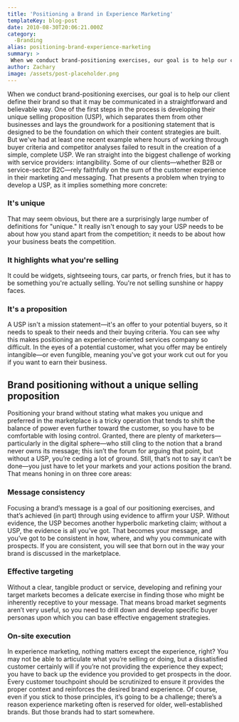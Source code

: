 ```yaml
---
title: 'Positioning a Brand in Experience Marketing'
templateKey: blog-post
date: 2010-08-30T20:06:21.000Z
category: 
  -Branding
alias: positioning-brand-experience-marketing
summary: > 
 When we conduct brand-positioning exercises, our goal is to help our client define their brand so that it may be communicated in a straightforward and believable way. One of the first steps in the process is developing their unique selling proposition (USP), which separates them from other businesses and lays the groundwork for a positioning statement that is designed to be the foundation on which their content strategies are built. But we've had at least one recent example where hours of working through buyer criteria and competitor analyses failed to result in the creation of a simple, complete USP. We ran straight into the biggest challenge of working with service providers: intangibility.
author: Zachary
image: /assets/post-placeholder.png
---
```


When we conduct brand-positioning exercises, our goal is to help our client define their brand so that it may be communicated in a straightforward and believable way. One of the first steps in the process is developing their unique selling proposition (USP), which separates them from other businesses and lays the groundwork for a positioning statement that is designed to be the foundation on which their content strategies are built. But we've had at least one recent example where hours of working through buyer criteria and competitor analyses failed to result in the creation of a simple, complete USP. We ran straight into the biggest challenge of working with service providers: intangibility. Some of our clients—whether B2B or service-sector B2C—rely faithfully on the sum of the customer experience in their marketing and messaging. That presents a problem when trying to develop a USP, as it implies something more concrete:

### It's unique

That may seem obvious, but there are a surprisingly large number of definitions for "unique." It really isn't enough to say your USP needs to be about how you stand apart from the competition; it needs to be about how your business beats the competition.

### It highlights what you're selling

It could be widgets, sightseeing tours, car parts, or french fries, but it has to be something you're actually selling. You're not selling sunshine or happy faces.

### It's a proposition

A USP isn't a mission statement—it's an offer to your potential buyers, so it needs to speak to their needs and their buying criteria. You can see why this makes positioning an experience-oriented services company so difficult. In the eyes of a potential customer, what you offer may be entirely intangible—or even fungible, meaning you've got your work cut out for you if you want to earn their business.

Brand positioning without a unique selling proposition
------------------------------------------------------

Positioning your brand without stating what makes you unique and preferred in the marketplace is a tricky operation that tends to shift the balance of power even further toward the customer, so you have to be comfortable with losing control. Granted, there are plenty of marketers—particularly in the digital sphere—who still cling to the notion that a brand never owns its message; this isn’t the forum for arguing that point, but without a USP, you’re ceding a lot of ground. Still, that’s not to say it can’t be done—you just have to let your markets and your actions position the brand. That means honing in on three core areas:

### Message consistency

Focusing a brand’s message is a goal of our positioning exercises, and that’s achieved (in part) through using evidence to affirm your USP. Without evidence, the USP becomes another hyperbolic marketing claim; without a USP, the evidence is all you’ve got. That becomes your message, and you’ve got to be consistent in how, where, and why you communicate with prospects. If you are consistent, you will see that born out in the way your brand is discussed in the marketplace.

### Effective targeting

Without a clear, tangible product or service, developing and refining your target markets becomes a delicate exercise in finding those who might be inherently receptive to your message. That means broad market segments aren’t very useful, so you need to drill down and develop specific buyer personas upon which you can base effective engagement strategies.

### On-site execution

In experience marketing, nothing matters except the experience, right? You may not be able to articulate what you’re selling or doing, but a dissatisfied customer certainly will if you’re not providing the experience they expect; you have to back up the evidence you provided to get prospects in the door. Every customer touchpoint should be scrutinized to ensure it provides the proper context and reinforces the desired brand experience. Of course, even if you stick to those principles, it’s going to be a challenge; there’s a reason experience marketing often is reserved for older, well-established brands. But those brands had to start somewhere.